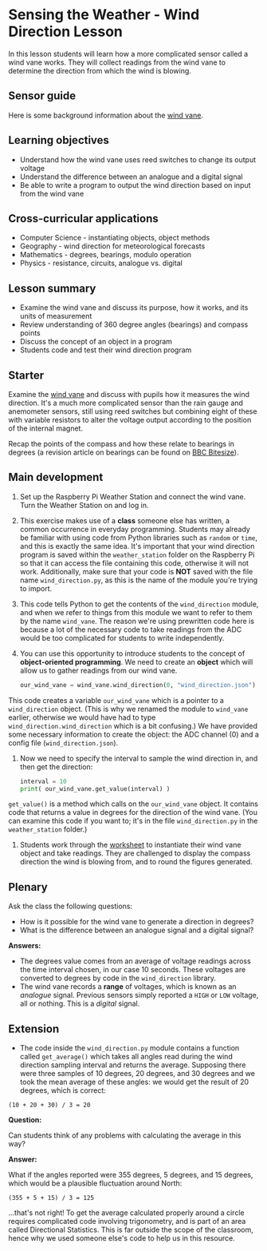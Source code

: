 #  Sensing the Weather - Wind Direction Lesson

In this lesson students will learn how a more complicated sensor called a wind vane works. They will collect readings from the wind vane to determine the direction from which the wind is blowing.

## Sensor guide

Here is some background information about the [wind vane](about.md).

## Learning objectives

- Understand how the wind vane uses reed switches to change its output voltage
- Understand the difference between an analogue and a digital signal
- Be able to write a program to output the wind direction based on input from the wind vane

## Cross-curricular applications

- Computer Science - instantiating objects, object methods
- Geography - wind direction for meteorological forecasts
- Mathematics - degrees, bearings, modulo operation
- Physics - resistance, circuits, analogue vs. digital

## Lesson summary

- Examine the wind vane and discuss its purpose, how it works, and its units of measurement
- Review understanding of 360 degree angles (bearings) and compass points
- Discuss the concept of an object in a program
- Students code and test their wind direction program

## Starter

Examine the [wind vane](about.md) and discuss with pupils how it measures the wind direction. It's a much more complicated sensor than the rain gauge and anemometer sensors, still using reed switches but combining eight of these with variable resistors to alter the voltage output according to the position of the internal magnet. 

Recap the points of the compass and how these relate to bearings in degrees (a revision article on bearings can be found on [BBC Bitesize](http://www.bbc.co.uk/schools/gcsebitesize/maths/geometry/coordinatesandbearingsrev3.shtml)). 

## Main development

1. Set up the Raspberry Pi Weather Station and connect the wind vane. Turn the Weather Station on and log in.

1. This exercise makes use of a **class** someone else has written, a common occurrence in everyday programming. Students may already be familiar with using code from Python libraries such as `random` or `time`, and this is exactly the same idea. It's important that your wind direction program is saved within the `weather_station` folder on the Raspberry Pi so that it can access the file containing this code, otherwise it will not work. Additionally, make sure that your code is **NOT** saved with the file name `wind_direction.py`, as this is the name of the module you're trying to import. 

1. This code tells Python to get the contents of the `wind_direction` module, and when we refer to things from this module we want to refer to them by the name `wind_vane`. The reason we're using prewritten code here is because a lot of the necessary code to take readings from the ADC would be too complicated for students to write independently. 

1. You can use this opportunity to introduce students to the concept of **object-oriented programming**. We need to create an **object** which will allow us to gather readings from our wind vane.

	```python
	our_wind_vane = wind_vane.wind_direction(0, "wind_direction.json")
	```

This code creates a variable `our_wind_vane` which is a pointer to a `wind_direction` object. (This is why we renamed the module to `wind_vane` earlier, otherwise we would have had to type `wind_direction.wind_direction` which is a bit confusing.) We have provided some necessary information to create the object: the ADC channel (0) and a config file (`wind_direction.json`).

1. Now we need to specify the interval to sample the wind direction in, and then get the direction:

	```python
	interval = 10
	print( our_wind_vane.get_value(interval) )
	```
	
`get_value()` is a method which calls on the `our_wind_vane` object. It contains code that returns a value in degrees for the direction of the wind vane. (You can examine this code if you want to; it's in the file `wind_direction.py` in the `weather_station` folder.)


1. Students work through the [worksheet](worksheet.md) to instantiate their wind vane object and take readings. They are challenged to display the compass direction the wind is blowing from, and to round the figures generated.

## Plenary

Ask the class the following questions:

- How is it possible for the wind vane to generate a direction in degrees?
- What is the difference between an analogue signal and a digital signal?

**Answers:**

- The degrees value comes from an average of voltage readings across the time interval chosen, in our case 10 seconds. These voltages are converted to degrees by code in the `wind_direction` library.
- The wind vane records a **range** of voltages, which is known as an *analogue* signal. Previous sensors simply reported a `HIGH` or `LOW` voltage, all or nothing. This is a *digital* signal.


## Extension

- The code inside the `wind_direction.py` module contains a function called `get_average()` which takes all angles read during the wind direction sampling interval and returns the average. Supposing there were three samples of 10 degrees, 20 degrees, and 30 degrees and we took the mean average of these angles: we would get the result of 20 degrees, which is correct:

```
(10 + 20 + 30) / 3 = 20
```

**Question:** 

Can students think of any problems with calculating the average in this way?

**Answer:** 

What if the angles reported were 355 degrees, 5 degrees, and 15 degrees, which would be a plausible fluctuation around North:

```
(355 + 5 + 15) / 3 = 125
```

...that's not right! To get the average calculated properly around a circle requires complicated code involving trigonometry, and is part of an area called Directional Statistics. This is far outside the scope of the classroom, hence why we used someone else's code to help us in this resource.
